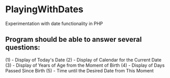 # PlayingWithDates
Experimentation with date functionality in PHP

## Program should be able to answer several questions:
(1) - Display of Today's Date
(2) - Display of Calendar for the Current Date
(3) - Display of Years of Age from the Moment of Birth
(4) - Display of Days Passed Since Birth
(5) - Time until the Desired Date from This Moment
